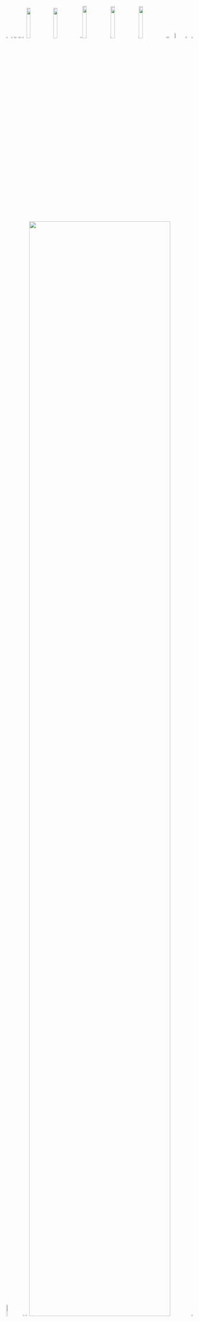 <picture><source media="(prefers-color-scheme: light)" srcset="https://nvminh162.github.io/nvminh162/generator/generated/ca83108f0cdfc99db92dc65f70382665607f9ea970759b6f6eb6663a5a643f99ddaf8e6833839446be3c97e9ac61e8259346d691f4a7ce283a42e79800379bc7.png"><source media="(prefers-color-scheme: dark)" srcset="https://nvminh162.github.io/nvminh162/generator/generated/519bfd1efa9ce711e04be428f0a56102f833ae87845c01111382c2040e8af9aa05ac2616bf2b9e44c9ff6e64033a726b703881e361ac99d106e233d7ec4678c8.png"><img src="https://nvminh162.github.io/nvminh162/generator/generated/ca83108f0cdfc99db92dc65f70382665607f9ea970759b6f6eb6663a5a643f99ddaf8e6833839446be3c97e9ac61e8259346d691f4a7ce283a42e79800379bc7.png" width="2.4822695035460995%" /></picture><a href="https://github.com"><picture><source media="(prefers-color-scheme: light)" srcset="https://nvminh162.github.io/nvminh162/generator/generated/d724966c104fd1ac72111cc12507b6b054764364b6f401cf6f18b768c697d28b43770f32a090baf456ac958fbfbc936aa2d06bba2ba6e2d572ddd56be812c29c.png"><source media="(prefers-color-scheme: dark)" srcset="https://nvminh162.github.io/nvminh162/generator/generated/9dd38cebaad30e70c94d66d4709a27d39fe465f582b4b35c8dfce21fa6b1de9dca8f57fe0668bbda48ffa220b5bcd7e704295b28044c35c8bbb6f104432bf119.png"><img src="https://nvminh162.github.io/nvminh162/generator/generated/d724966c104fd1ac72111cc12507b6b054764364b6f401cf6f18b768c697d28b43770f32a090baf456ac958fbfbc936aa2d06bba2ba6e2d572ddd56be812c29c.png" width="1.4184397163120568%" /></picture></a><picture><source media="(prefers-color-scheme: light)" srcset="https://nvminh162.github.io/nvminh162/generator/generated/f06c8a826be4a8d6296c8291cf585a85006330b1d993715ff7a270a4748c842af732d23e0d870f499150f8f96cb81a5b8158f877582d1162c60adf21c011752e.png"><source media="(prefers-color-scheme: dark)" srcset="https://nvminh162.github.io/nvminh162/generator/generated/25df61d4e48f96d1395e39814955bd99e1854fb898746458b821e13e3fc6b947200714166666d80414a023c75610b3db0994ab7182df26aa12e328911ab50fde.png"><img src="https://nvminh162.github.io/nvminh162/generator/generated/f06c8a826be4a8d6296c8291cf585a85006330b1d993715ff7a270a4748c842af732d23e0d870f499150f8f96cb81a5b8158f877582d1162c60adf21c011752e.png" width="0.9456264775413712%" /></picture><a href="https://github.com/nvminh162/nvminh162"><picture><source media="(prefers-color-scheme: light)" srcset="https://nvminh162.github.io/nvminh162/generator/generated/d1b1ce5b59b199264838783af7f381ea36d6228376d99a4c8c6354caf4df5f7f33f8468ac69c37687eda1147f07572fd54ecfa4f5363448f570c3a1a3e5d682b.png"><source media="(prefers-color-scheme: dark)" srcset="https://nvminh162.github.io/nvminh162/generator/generated/6f8582eb0285e625e9a210d78a956be116b527be8c14c6aa54bfdfe798aa31d2f2940889bfa821aeec44f723f5d5842793cd0b3bd0c2d4f435a15129d10e725f.png"><img src="https://nvminh162.github.io/nvminh162/generator/generated/d1b1ce5b59b199264838783af7f381ea36d6228376d99a4c8c6354caf4df5f7f33f8468ac69c37687eda1147f07572fd54ecfa4f5363448f570c3a1a3e5d682b.png" width="1.4184397163120568%" /></picture></a><picture><source media="(prefers-color-scheme: light)" srcset="https://nvminh162.github.io/nvminh162/generator/generated/f06c8a826be4a8d6296c8291cf585a85006330b1d993715ff7a270a4748c842af732d23e0d870f499150f8f96cb81a5b8158f877582d1162c60adf21c011752e.png"><source media="(prefers-color-scheme: dark)" srcset="https://nvminh162.github.io/nvminh162/generator/generated/25df61d4e48f96d1395e39814955bd99e1854fb898746458b821e13e3fc6b947200714166666d80414a023c75610b3db0994ab7182df26aa12e328911ab50fde.png"><img src="https://nvminh162.github.io/nvminh162/generator/generated/f06c8a826be4a8d6296c8291cf585a85006330b1d993715ff7a270a4748c842af732d23e0d870f499150f8f96cb81a5b8158f877582d1162c60adf21c011752e.png" width="0.9456264775413712%" /></picture><a href="https://github.com/nvminh162"><picture><source media="(prefers-color-scheme: light)" srcset="https://nvminh162.github.io/nvminh162/generator/generated/e088cd72721816e5d25a58a7f225c9951217f7830a3083adb1b35f33de4fe92fa0eb0957dd15946621a181e4d40cd80df4849b19153532f536b0ec396524a570.png"><source media="(prefers-color-scheme: dark)" srcset="https://nvminh162.github.io/nvminh162/generator/generated/87f2b494856008d5c3297156297f9717edc7434ac4184006cb955cd11d66a1bdf4292e38d42ab3923c2624f18258337e3ceee233639ae91abe0cb70306ec3983.png"><img src="https://nvminh162.github.io/nvminh162/generator/generated/e088cd72721816e5d25a58a7f225c9951217f7830a3083adb1b35f33de4fe92fa0eb0957dd15946621a181e4d40cd80df4849b19153532f536b0ec396524a570.png" width="1.4184397163120568%" /></picture></a><picture><source media="(prefers-color-scheme: light)" srcset="https://nvminh162.github.io/nvminh162/generator/generated/03144eec6fb38ea493000b0d7c2f468e537f8d3141b22ab43930ad6df09d33db399a8ec3ac96b980cf5ee419ac8e2aceb9251847f4d125390bc27d3b4a733998.png"><source media="(prefers-color-scheme: dark)" srcset="https://nvminh162.github.io/nvminh162/generator/generated/b95f6a375dd21d080c9891112487a4421d19b8b4398928cd067fbfdc12a18a4aa6f05a21b4d87864d340dc5dd65a84277cae86eccd02be5a308850d9cd9e7de7.png"><img src="https://nvminh162.github.io/nvminh162/generator/generated/03144eec6fb38ea493000b0d7c2f468e537f8d3141b22ab43930ad6df09d33db399a8ec3ac96b980cf5ee419ac8e2aceb9251847f4d125390bc27d3b4a733998.png" width="2.2458628841607564%" /></picture><a href="https://nvminh162.github.io/nvminh162.dev"><picture><source media="(prefers-color-scheme: light)" srcset="https://nvminh162.github.io/nvminh162/generator/generated/4f7201380041f385f00cef962bb05a7f221fbdf66762a94429d1259c74cb512ed459c33838b0cc0b8fcc1b82214e06bfa8a33cbd9aa9bc8edfd8c2d0440b7491.png"><source media="(prefers-color-scheme: dark)" srcset="https://nvminh162.github.io/nvminh162/generator/generated/9bb8238e0dece94ea4c541d4b6945470996cfc839b522b75e4c09270e32e1d7a6324e0e49b951222b02ce6566dcba92eca16a7a7e89749d4d786d333432046f4.png"><img src="https://nvminh162.github.io/nvminh162/generator/generated/4f7201380041f385f00cef962bb05a7f221fbdf66762a94429d1259c74cb512ed459c33838b0cc0b8fcc1b82214e06bfa8a33cbd9aa9bc8edfd8c2d0440b7491.png" width="14.420803782505912%" /></picture></a><a href="https://tiktok.com/@nvminh162"><picture><source media="(prefers-color-scheme: light)" srcset="https://nvminh162.github.io/nvminh162/generator/generated/1a314d45d2945a6bde1eb825f5db089d6bc7d1bbca96f0e9d57e14e40ce5e8091009738f1bf116d350764ef702dd9f47119231ba93c9e150772e2512078a1ede.png"><source media="(prefers-color-scheme: dark)" srcset="https://nvminh162.github.io/nvminh162/generator/generated/12937250082898a9e67fe1a0978e25a3ee2c1dff0fafd5a43152bf74cd546f5bef28ff49fa31f675c5a213d35385a09101663f2ba98844e7b0b1c2aa3c6f89f5.png"><img src="https://nvminh162.github.io/nvminh162/generator/generated/1a314d45d2945a6bde1eb825f5db089d6bc7d1bbca96f0e9d57e14e40ce5e8091009738f1bf116d350764ef702dd9f47119231ba93c9e150772e2512078a1ede.png" width="14.420803782505912%" /></picture></a><picture><source media="(prefers-color-scheme: light)" srcset="https://nvminh162.github.io/nvminh162/generator/generated/597329f9b439fdf32d63ee966ee2a4cb1b557bb21c0c3045f62570a27b26a6d0b47e478315eb6867db31d296e259ccd015d8b1496f3698fb153a36c7ca33cfa8.png"><source media="(prefers-color-scheme: dark)" srcset="https://nvminh162.github.io/nvminh162/generator/generated/30f12dd54e806a36eaffdc151e2304007de0319f17a42ef8c580944181a037231b1cdd50ce2be2231dd32a45e941c0883c750e7d86d75e98bc55fad091824129.png"><img src="https://nvminh162.github.io/nvminh162/generator/generated/597329f9b439fdf32d63ee966ee2a4cb1b557bb21c0c3045f62570a27b26a6d0b47e478315eb6867db31d296e259ccd015d8b1496f3698fb153a36c7ca33cfa8.png" width="1.1820330969267139%" /></picture><a href="https://instagram.com/nvminh162"><picture><source media="(prefers-color-scheme: light)" srcset="https://nvminh162.github.io/nvminh162/generator/generated/4581acb65ae7aed08c14e6370db2d55f3cfed18a77efd91a8f35d5881ab0b7128b7cdd51b52a9b529d6f20932fad509874fa6743604c3a2f3e269e7ef7945477.png"><source media="(prefers-color-scheme: dark)" srcset="https://nvminh162.github.io/nvminh162/generator/generated/76977eccc65c82c78b674e7a8398f69df4d0b5366365ef1250922a7583eabaaffc1726cb33603c05e398dffaea07882b5a91bf1874f5dd538aa35e3fdab530db.png"><img src="https://nvminh162.github.io/nvminh162/generator/generated/4581acb65ae7aed08c14e6370db2d55f3cfed18a77efd91a8f35d5881ab0b7128b7cdd51b52a9b529d6f20932fad509874fa6743604c3a2f3e269e7ef7945477.png" width="14.893617021276595%" /></picture></a><picture><source media="(prefers-color-scheme: light)" srcset="https://nvminh162.github.io/nvminh162/generator/generated/f5f61aab6b31c861483f886f589f46625f2071cb718d4b118fb06763850a18181a2162d8d1899dc3c0368aca8d808ee8fc6ccf47e29e60c6431a5f6c7107bd6f.png"><source media="(prefers-color-scheme: dark)" srcset="https://nvminh162.github.io/nvminh162/generator/generated/4636e8f9d5aae348e3ba7002c3256342eef345ce4adae7b07d752c42b1c9bcaf60bfb38653047aba716dcf67e0c54835881a9c1db219c5918775261597b4bb96.png"><img src="https://nvminh162.github.io/nvminh162/generator/generated/f5f61aab6b31c861483f886f589f46625f2071cb718d4b118fb06763850a18181a2162d8d1899dc3c0368aca8d808ee8fc6ccf47e29e60c6431a5f6c7107bd6f.png" width="0.2364066193853428%" /></picture><a href="https://x.com/nvminh16"><picture><source media="(prefers-color-scheme: light)" srcset="https://nvminh162.github.io/nvminh162/generator/generated/1d81ba50d3ce68e7d6f283e27ab46ce656385e58ce730b85433c3f37e1e22737676ee6fd8bc5d5c0ff2374a5ce471b8e31555eb72a8e18654549616dd0693b70.png"><source media="(prefers-color-scheme: dark)" srcset="https://nvminh162.github.io/nvminh162/generator/generated/a9ca47b6182e2af1344468da54d99b769d77b5d5e04c79f773e360c162290f57f2bb540e2fc956213e07f413d4c747a8ad9aa49c05ac24576e2307937692c3bc.png"><img src="https://nvminh162.github.io/nvminh162/generator/generated/1d81ba50d3ce68e7d6f283e27ab46ce656385e58ce730b85433c3f37e1e22737676ee6fd8bc5d5c0ff2374a5ce471b8e31555eb72a8e18654549616dd0693b70.png" width="14.775413711583923%" /></picture></a><picture><source media="(prefers-color-scheme: light)" srcset="https://nvminh162.github.io/nvminh162/generator/generated/f5f61aab6b31c861483f886f589f46625f2071cb718d4b118fb06763850a18181a2162d8d1899dc3c0368aca8d808ee8fc6ccf47e29e60c6431a5f6c7107bd6f.png"><source media="(prefers-color-scheme: dark)" srcset="https://nvminh162.github.io/nvminh162/generator/generated/4636e8f9d5aae348e3ba7002c3256342eef345ce4adae7b07d752c42b1c9bcaf60bfb38653047aba716dcf67e0c54835881a9c1db219c5918775261597b4bb96.png"><img src="https://nvminh162.github.io/nvminh162/generator/generated/f5f61aab6b31c861483f886f589f46625f2071cb718d4b118fb06763850a18181a2162d8d1899dc3c0368aca8d808ee8fc6ccf47e29e60c6431a5f6c7107bd6f.png" width="0.2364066193853428%" /></picture><a href="https://youtube.com/@nvminh162"><picture><source media="(prefers-color-scheme: light)" srcset="https://nvminh162.github.io/nvminh162/generator/generated/bda44648d75f8102540bd192dbaaefbae40393c2157aacfbfd0d958adc4e0740cfafbcfd086d3019e3187be18e182263d9aeed43a68cf9571d3e4eb6a7ae11de.png"><source media="(prefers-color-scheme: dark)" srcset="https://nvminh162.github.io/nvminh162/generator/generated/cffc509b4c1ea233efba4cff997e6386cc7440b9e651986cce43a1da72316c624226f9d40b380f70fec03bbd89500a24630204b319a2599301e28a5e5555abe2.png"><img src="https://nvminh162.github.io/nvminh162/generator/generated/bda44648d75f8102540bd192dbaaefbae40393c2157aacfbfd0d958adc4e0740cfafbcfd086d3019e3187be18e182263d9aeed43a68cf9571d3e4eb6a7ae11de.png" width="14.775413711583923%" /></picture></a><picture><source media="(prefers-color-scheme: light)" srcset="https://nvminh162.github.io/nvminh162/generator/generated/23f90f56c4d8a91b7a82678b72314cf110f99ce85126ec301086bb24d99034c55924323011970d306e36fc9e31b7fa2af1939d4ee8ea2ed6a95fbd7d98070021.png"><source media="(prefers-color-scheme: dark)" srcset="https://nvminh162.github.io/nvminh162/generator/generated/34b0aee0dca57e795e3ea370dc4fd54a1fee5111943511055c96a3810cf46c04cdcbc8e52ea0484f0d653f66d2067c2210a098fa55e69639ba1edb4022f9888b.png"><img src="https://nvminh162.github.io/nvminh162/generator/generated/23f90f56c4d8a91b7a82678b72314cf110f99ce85126ec301086bb24d99034c55924323011970d306e36fc9e31b7fa2af1939d4ee8ea2ed6a95fbd7d98070021.png" width="0.7092198581560284%" /></picture><a href="https://github.com/nvminh162/nvminh162/issues/new"><picture><source media="(prefers-color-scheme: light)" srcset="https://nvminh162.github.io/nvminh162/generator/generated/54b12684018b3e468b1383c224a414c3be995d5afc08b0bcf752fb5d37588ba987daad1b01febdc50558af6bb7df959e0d6690de70a522f85c61e200b99f1f79.png"><source media="(prefers-color-scheme: dark)" srcset="https://nvminh162.github.io/nvminh162/generator/generated/741a9d5614908f3b84f46fa661819d60169b986420aa37441684332656dfb531b770fb7d13c95ec78a9f7c178888e670739a9f86a848229e0f925bc93dcdb048.png"><img src="https://nvminh162.github.io/nvminh162/generator/generated/54b12684018b3e468b1383c224a414c3be995d5afc08b0bcf752fb5d37588ba987daad1b01febdc50558af6bb7df959e0d6690de70a522f85c61e200b99f1f79.png" width="3.546099290780142%" /></picture></a><picture><source media="(prefers-color-scheme: light)" srcset="https://nvminh162.github.io/nvminh162/generator/generated/bf7c083066cb3422541e8e3cd3ab6be2e501488f0068e0e24f52cd424d7bea90c15f80b4b65deb1953b9e39293550fed36773f5aa3db417b7b7f4a6655560450.png"><source media="(prefers-color-scheme: dark)" srcset="https://nvminh162.github.io/nvminh162/generator/generated/e3294606465429e4fc65849fad0b18ebec51cfef22f1668393610a5823bd494a3ff9a933869d57517f8ef88fa0b12d9f5a9c15d28845c95acf600ed734333cd0.png"><img src="https://nvminh162.github.io/nvminh162/generator/generated/bf7c083066cb3422541e8e3cd3ab6be2e501488f0068e0e24f52cd424d7bea90c15f80b4b65deb1953b9e39293550fed36773f5aa3db417b7b7f4a6655560450.png" width="5.91016548463357%" /></picture><a href="https://github.com/nvminh162"><picture><source media="(prefers-color-scheme: light)" srcset="https://nvminh162.github.io/nvminh162/generator/generated/1ed11a6c427305e1271f13aaea97fe3fd9b4a7e1c1515860649807894787c0d353b173750aac1b5f6060298447ded8a636f9f8f2ab2f84bc5cb382a264aac018.png"><source media="(prefers-color-scheme: dark)" srcset="https://nvminh162.github.io/nvminh162/generator/generated/295e5c80fb8f8aac9945b1e2e72f5b147be4c0d423f5471af45e5957b927fb2bb4d77f48f47def3084f387f37bb641eeaaf075a6f82362964b489619336300f2.png"><img src="https://nvminh162.github.io/nvminh162/generator/generated/1ed11a6c427305e1271f13aaea97fe3fd9b4a7e1c1515860649807894787c0d353b173750aac1b5f6060298447ded8a636f9f8f2ab2f84bc5cb382a264aac018.png" width="3.309692671394799%" /></picture></a><picture><source media="(prefers-color-scheme: light)" srcset="https://nvminh162.github.io/nvminh162/generator/generated/f641045892a68cbd560fbda7a6581fdc8f7ae834e64ff440351f519a9dd88686cc632d89ef92c2119ef71720ce8f43b36b69aca4c902cb55801b70f5b2f64a1a.png"><source media="(prefers-color-scheme: dark)" srcset="https://nvminh162.github.io/nvminh162/generator/generated/c12a1db6b2a8b27a4f786505381a961b39004087e45afaf9505cff500dd5d92eae07fb68c1fddb6af51c1157a3289dd1484d161ebe139e9e5eb5fc6326359621.png"><img src="https://nvminh162.github.io/nvminh162/generator/generated/f641045892a68cbd560fbda7a6581fdc8f7ae834e64ff440351f519a9dd88686cc632d89ef92c2119ef71720ce8f43b36b69aca4c902cb55801b70f5b2f64a1a.png" width="0.7092198581560284%" /></picture><picture><source media="(prefers-color-scheme: light)" srcset="https://nvminh162.github.io/nvminh162/generator/generated/8c597673fa594dc952ddde5af35bf6caaba0fa41560e8bb092189020216963257a55854df7a49d4ae34bb39ebc2beae03db525a4b108c349a355d4e04b2d0770.png"><source media="(prefers-color-scheme: dark)" srcset="https://nvminh162.github.io/nvminh162/generator/generated/fe1cbc426cdde09fd64215f5c2cabfaa09670ec29eb1a019bd2d4cf63a873c00fe470a5dd65b66fbde62ae3bfbf99821c08ad64f4b3efef75b9d405b8fe29742.png"><img src="https://nvminh162.github.io/nvminh162/generator/generated/8c597673fa594dc952ddde5af35bf6caaba0fa41560e8bb092189020216963257a55854df7a49d4ae34bb39ebc2beae03db525a4b108c349a355d4e04b2d0770.png" width="8.865248226950355%" /></picture><a href="https://github.com/nvminh162"><picture><source media="(prefers-color-scheme: light)" srcset="https://nvminh162.github.io/nvminh162/generator/generated/2c93c816c582494ef10e639f216116245e1939910ec6ff10227d77c6c412850d812bc967c5cb23331e9d3e9cfbd362cb795ba658537032599558b2bb6eb33b05.png"><source media="(prefers-color-scheme: dark)" srcset="https://nvminh162.github.io/nvminh162/generator/generated/c89a9a753129b412c183c52457bbb069b54219c2e90ac2be794ea052086acca38a696542359556d62564955c698c1555d2901057515573f83f66cec624152e1d.png"><img src="https://nvminh162.github.io/nvminh162/generator/generated/2c93c816c582494ef10e639f216116245e1939910ec6ff10227d77c6c412850d812bc967c5cb23331e9d3e9cfbd362cb795ba658537032599558b2bb6eb33b05.png" width="1.5366430260047281%" /></picture></a><picture><source media="(prefers-color-scheme: light)" srcset="https://nvminh162.github.io/nvminh162/generator/generated/b85fb7049a6821fc8915369385a39e8a426a6c17ec6eaac2ce098d829d0ae97ac0e5744b5cc678a3d2dfe65107c88d02863fccfbe3500afd771ecc6e9c200bf8.png"><source media="(prefers-color-scheme: dark)" srcset="https://nvminh162.github.io/nvminh162/generator/generated/65ed923b5e17022ebdb72fb00f4e556424c84f3ede501d8b8006dbc34ac6253bded2c152c9e547faf36f4ec6d514a925598b7345c4e773bf85b29d451a0e6342.png"><img src="https://nvminh162.github.io/nvminh162/generator/generated/b85fb7049a6821fc8915369385a39e8a426a6c17ec6eaac2ce098d829d0ae97ac0e5744b5cc678a3d2dfe65107c88d02863fccfbe3500afd771ecc6e9c200bf8.png" width="1.8912529550827424%" /></picture><a href="https://nvminh162.github.io/nvminh162.dev"><picture><source media="(prefers-color-scheme: light)" srcset="https://nvminh162.github.io/nvminh162/generator/generated/f104317f8d591077a822e9bc45ef1e5a574c0d049c43cc069599b834897c2d78fa73aa33a19857cb9a453ebdaa48cc9a56b1679558c11c3237abea4e736fb920.png"><source media="(prefers-color-scheme: dark)" srcset="https://nvminh162.github.io/nvminh162/generator/generated/718b6f31db5564705b8094266a4b7036b299470b6176f8e2c45f8057ade97afcefcadef88c005e3c73e5b26e7c72c729d2718236dfff781e2fe2efd9756784ca.png"><img src="https://nvminh162.github.io/nvminh162/generator/generated/f104317f8d591077a822e9bc45ef1e5a574c0d049c43cc069599b834897c2d78fa73aa33a19857cb9a453ebdaa48cc9a56b1679558c11c3237abea4e736fb920.png" width="86.99763593380615%" /></picture></a><picture><source media="(prefers-color-scheme: light)" srcset="https://nvminh162.github.io/nvminh162/generator/generated/40204f0bb3f056cd387712574833e372ec284b4c37e97caec0d813d9aa4d1beeb34b21da98920c2c9569423e31f5f24c89c17cacf2cec5b7f36961bb069e1c96.png"><source media="(prefers-color-scheme: dark)" srcset="https://nvminh162.github.io/nvminh162/generator/generated/7744272c840db90c80e96a1bb14f5b23240d3301315b7f62ff32acda74c1793a5224f78ff716294cd5407fc152bc4b98b7365f3166f55a0523005eedaed0cb74.png"><img src="https://nvminh162.github.io/nvminh162/generator/generated/40204f0bb3f056cd387712574833e372ec284b4c37e97caec0d813d9aa4d1beeb34b21da98920c2c9569423e31f5f24c89c17cacf2cec5b7f36961bb069e1c96.png" width="0.7092198581560284%" /></picture><picture><source media="(prefers-color-scheme: light)" srcset="https://nvminh162.github.io/nvminh162/generator/generated/ef79bdfc309beb2e656f1e992d12c8868d6c2a6793092113136fc543e1d3eaffc47c340d8308a60bf468d17733f97553c12c0c39fcdfa1e91ab4e9fce294eaea.png"><source media="(prefers-color-scheme: dark)" srcset="https://nvminh162.github.io/nvminh162/generator/generated/de4932794a12a8353a3c947fc02f1d8e08f6c30b9dc9cae4338c8b1f1a540e726095f9c0e7cbab94e5f9587746aefd4918b4f46df986c955ec0f266063ee4311.png"><img src="https://nvminh162.github.io/nvminh162/generator/generated/ef79bdfc309beb2e656f1e992d12c8868d6c2a6793092113136fc543e1d3eaffc47c340d8308a60bf468d17733f97553c12c0c39fcdfa1e91ab4e9fce294eaea.png" width="100%" /></picture><picture><source media="(prefers-color-scheme: light)" srcset="https://nvminh162.github.io/nvminh162/generator/generated/351903b727a772b56f04b8da981a323bd1d5147219c9be8582fc99b1a319ffce02c2699e63ccb1713e56312a369775cedef245571b185142cabd23c5009e56ae.png"><source media="(prefers-color-scheme: dark)" srcset="https://nvminh162.github.io/nvminh162/generator/generated/aece4e23e3e2d06c5b409c7f98572d9d6260907f03ef78f7a6573eacfb7c1171f37a684895b0927723f3b1cbf1a2e0695802c0c58af7d376b96b2f64905b4063.png"><img src="https://nvminh162.github.io/nvminh162/generator/generated/351903b727a772b56f04b8da981a323bd1d5147219c9be8582fc99b1a319ffce02c2699e63ccb1713e56312a369775cedef245571b185142cabd23c5009e56ae.png" width="20.44917257683215%" /></picture><a href="#"><picture><source media="(prefers-color-scheme: light)" srcset="https://nvminh162.github.io/nvminh162/generator/generated/f26f83c94de856fb5146590b0ebcdf3dbccc82b6b95f44fbbe4325145dd97090e1500893d2b365b86e7972ec855c488d64f27aad9ae4f4df860f85b33f6c9b92.png"><source media="(prefers-color-scheme: dark)" srcset="https://nvminh162.github.io/nvminh162/generator/generated/3e86ab8d324ae6a4a4bea42a26505cec0cc6929bfe242df3fb8d5e8d951727ca23b7be7218b011929685b3e0d39d5714efc40fde6d37c60b472130d6106d60d6.png"><img src="https://nvminh162.github.io/nvminh162/generator/generated/f26f83c94de856fb5146590b0ebcdf3dbccc82b6b95f44fbbe4325145dd97090e1500893d2b365b86e7972ec855c488d64f27aad9ae4f4df860f85b33f6c9b92.png" width="15.839243498817968%" /></picture></a><picture><source media="(prefers-color-scheme: light)" srcset="https://nvminh162.github.io/nvminh162/generator/generated/08a4377e312b23ab1d02992ebc4bacec5072b173f2e00bddd7301607aa7c5e55e003077efa8dbb2b9473216bd690fe6adf7e1c1cc98d1e2aa56f3eb17a0239d0.png"><source media="(prefers-color-scheme: dark)" srcset="https://nvminh162.github.io/nvminh162/generator/generated/c17698351d354494435fa3728d59cb27fd25177afde94edc70a6b5ffe9bc284178e6b9da29325757f27adac5b58daea1299be6ccc96d77b45c1bf3cf106e7cca.png"><img src="https://nvminh162.github.io/nvminh162/generator/generated/08a4377e312b23ab1d02992ebc4bacec5072b173f2e00bddd7301607aa7c5e55e003077efa8dbb2b9473216bd690fe6adf7e1c1cc98d1e2aa56f3eb17a0239d0.png" width="6.8557919621749415%" /></picture><a href="#"><picture><source media="(prefers-color-scheme: light)" srcset="https://nvminh162.github.io/nvminh162/generator/generated/6701063014655ec3ee3c48ce35b28371cc614639f08ebb1876d1716c4b17b990a0b077cc6f093069632e216438f804807b9b476bc3688f8680e470e90a9cb45b.png"><source media="(prefers-color-scheme: dark)" srcset="https://nvminh162.github.io/nvminh162/generator/generated/5852efa0edb3b5b2f32585272b0ef582a9288565e70d4cdfdbe7120381f31a0a3fb345109a2d77eecb5c80d60a84bce1b00d667cc920b17c8f039bff4848e03e.png"><img src="https://nvminh162.github.io/nvminh162/generator/generated/6701063014655ec3ee3c48ce35b28371cc614639f08ebb1876d1716c4b17b990a0b077cc6f093069632e216438f804807b9b476bc3688f8680e470e90a9cb45b.png" width="13.59338061465721%" /></picture></a><picture><source media="(prefers-color-scheme: light)" srcset="https://nvminh162.github.io/nvminh162/generator/generated/3a40ac5cc534f146a0fff87e50797e0708fec2a771729bd9905b6a870de7322fc4fea5c79a58921615df31442febfae81357ac4967783c1b8960d73136a96a35.png"><source media="(prefers-color-scheme: dark)" srcset="https://nvminh162.github.io/nvminh162/generator/generated/7e40b95906e9f1a29e3301b4b1853969d8101792eac963b65c77c97ada1d7976337e4d10ddcc056fb5758f8fb2f8b37180086039dcddcb584bb37f0e441bebb9.png"><img src="https://nvminh162.github.io/nvminh162/generator/generated/3a40ac5cc534f146a0fff87e50797e0708fec2a771729bd9905b6a870de7322fc4fea5c79a58921615df31442febfae81357ac4967783c1b8960d73136a96a35.png" width="6.8557919621749415%" /></picture><a href="#"><picture><source media="(prefers-color-scheme: light)" srcset="https://nvminh162.github.io/nvminh162/generator/generated/046c4e6f6ae80e1e2ff16a9a41ca372b4dee234573551d134df1c279afb5c2e18e07597846fb8b9c9b58d590987284639ad662f092dd899abec8d071ec83da34.png"><source media="(prefers-color-scheme: dark)" srcset="https://nvminh162.github.io/nvminh162/generator/generated/697abbdcc832085cc43b5b50aa3a78a84c0d190d09b5b203927c3c486e5d6f564abfd7f78c00760b789b680ff1dd2b536ffbdc1c6b28362d2b24b5af6bc69afe.png"><img src="https://nvminh162.github.io/nvminh162/generator/generated/046c4e6f6ae80e1e2ff16a9a41ca372b4dee234573551d134df1c279afb5c2e18e07597846fb8b9c9b58d590987284639ad662f092dd899abec8d071ec83da34.png" width="15.839243498817968%" /></picture></a><picture><source media="(prefers-color-scheme: light)" srcset="https://nvminh162.github.io/nvminh162/generator/generated/cc4e3b61cf2aeb0cd17d1eb34566b6d9370f784711166bce27982007566e8391375319b7689b7de947c98c8c46419ef75fa881bddc073f5fab5662c4b934931a.png"><source media="(prefers-color-scheme: dark)" srcset="https://nvminh162.github.io/nvminh162/generator/generated/e3e6eca3aef1661f7ed2a6bc7dd413ce18b461e03c27590b8494d6b45c73eaff51168145f51c6cb8cb9356e1d117046ce5fa3e9afa0cee6ab266872cb92926ab.png"><img src="https://nvminh162.github.io/nvminh162/generator/generated/cc4e3b61cf2aeb0cd17d1eb34566b6d9370f784711166bce27982007566e8391375319b7689b7de947c98c8c46419ef75fa881bddc073f5fab5662c4b934931a.png" width="20.56737588652482%" /></picture><picture><source media="(prefers-color-scheme: light)" srcset="https://nvminh162.github.io/nvminh162/generator/generated/1ef88b49bc5350269511e5826ba5120718f82762ca053ad4bd3382adc01a4dfe4f3dc93b1b18a7986fa3504c0d12610574aff330af1d45b8da202324a63e15df.png"><source media="(prefers-color-scheme: dark)" srcset="https://nvminh162.github.io/nvminh162/generator/generated/cd165813266c21326b5c02f4607a75f526737d5ff37b595dfe4e43e76cc00e33f07ef1da6bd8956d374405fd8b2511bada454a3639360409c69f65feb4a7b106.png"><img src="https://nvminh162.github.io/nvminh162/generator/generated/1ef88b49bc5350269511e5826ba5120718f82762ca053ad4bd3382adc01a4dfe4f3dc93b1b18a7986fa3504c0d12610574aff330af1d45b8da202324a63e15df.png" width="16.78486997635934%" /></picture><a href="https://github.com/nvminh162/nvminh162/blob/main/README.md"><picture><source media="(prefers-color-scheme: light)" srcset="https://nvminh162.github.io/nvminh162/generator/generated/6c49449e826c69b6481b5175ae5279f2b18aea2a67b484d60d5a78e01faa100be1d63d507cf16f23605c30418d62369cb2993d6d61e873a576440e8eff148f61.png"><source media="(prefers-color-scheme: dark)" srcset="https://nvminh162.github.io/nvminh162/generator/generated/4888ac413d13c6d5fe01adc885e578bc9a24c3022e803dc5cec35824173bf4321d8e2fae46aedfd1e4ea3d6db0e22cd08160a3a5ffc6ca2b32ffae8de6305e54.png"><img src="https://nvminh162.github.io/nvminh162/generator/generated/6c49449e826c69b6481b5175ae5279f2b18aea2a67b484d60d5a78e01faa100be1d63d507cf16f23605c30418d62369cb2993d6d61e873a576440e8eff148f61.png" width="43.61702127659575%" /></picture></a><picture><source media="(prefers-color-scheme: light)" srcset="https://nvminh162.github.io/nvminh162/generator/generated/a9d1ca2e37092ac39b502f5b510df531c3542c2026d7d8da5672bb6b7e27714d8e8fe9f1e2c2e43e8910ba4322645614a4b11a1b330a628ddce6f8dc73e0d838.png"><source media="(prefers-color-scheme: dark)" srcset="https://nvminh162.github.io/nvminh162/generator/generated/1a41c4ad94136f83938bf5411071bb3a7d440e1f057d067f2d8091400d4e42c14f93d0e4ecfc1e7f2414130801d785c957abebb6e7b2e23272bc0f5c97c2f30d.png"><img src="https://nvminh162.github.io/nvminh162/generator/generated/a9d1ca2e37092ac39b502f5b510df531c3542c2026d7d8da5672bb6b7e27714d8e8fe9f1e2c2e43e8910ba4322645614a4b11a1b330a628ddce6f8dc73e0d838.png" width="3.4278959810874707%" /></picture><a href="https://github.com/nvminh162/nvminh162/blob/main/generator/data/figma-exports/nvminh162-dark.png"><picture><source media="(prefers-color-scheme: light)" srcset="https://nvminh162.github.io/nvminh162/generator/generated/d99c816cd83e9b484eaef1406f5b3428c5db29ccbca62201d866f8ac10b573ca6edf5f30be4012c00f6c976368fe92aaf45320c395a4dc4a31b9ef84a488d352.png"><source media="(prefers-color-scheme: dark)" srcset="https://nvminh162.github.io/nvminh162/generator/generated/631dd9b20e9184d679776c47bcf0def3b59c8e98c6e1ba62ba744bfc1c66ff8b8ae9fa25e1cc4fff780af122d45d9a0e60ba7f3aaeca77b30200e7288e2920a4.png"><img src="https://nvminh162.github.io/nvminh162/generator/generated/d99c816cd83e9b484eaef1406f5b3428c5db29ccbca62201d866f8ac10b573ca6edf5f30be4012c00f6c976368fe92aaf45320c395a4dc4a31b9ef84a488d352.png" width="19.38534278959811%" /></picture></a><picture><source media="(prefers-color-scheme: light)" srcset="https://nvminh162.github.io/nvminh162/generator/generated/1ef88b49bc5350269511e5826ba5120718f82762ca053ad4bd3382adc01a4dfe4f3dc93b1b18a7986fa3504c0d12610574aff330af1d45b8da202324a63e15df.png"><source media="(prefers-color-scheme: dark)" srcset="https://nvminh162.github.io/nvminh162/generator/generated/cd165813266c21326b5c02f4607a75f526737d5ff37b595dfe4e43e76cc00e33f07ef1da6bd8956d374405fd8b2511bada454a3639360409c69f65feb4a7b106.png"><img src="https://nvminh162.github.io/nvminh162/generator/generated/1ef88b49bc5350269511e5826ba5120718f82762ca053ad4bd3382adc01a4dfe4f3dc93b1b18a7986fa3504c0d12610574aff330af1d45b8da202324a63e15df.png" width="16.78486997635934%" /></picture><picture><source media="(prefers-color-scheme: light)" srcset="https://nvminh162.github.io/nvminh162/generator/generated/b3b42481b1b860d92094aca2908afb03bac6e04d88d08e8b4475f49cec9db7d67ea9a6c3f54ae4b6fb0923cac9016bfedd77d1c19281735da81e5fed8a36d302.png"><source media="(prefers-color-scheme: dark)" srcset="https://nvminh162.github.io/nvminh162/generator/generated/6ec326d9c818a35611dedb957cab262d5b292ba94811aa1d20b869f2510ad0f6a998fc6ab3a7c0d21821dc0dfb2515ae415ba96efc31a51896468a4d37d9f0fb.png"><img src="https://nvminh162.github.io/nvminh162/generator/generated/b3b42481b1b860d92094aca2908afb03bac6e04d88d08e8b4475f49cec9db7d67ea9a6c3f54ae4b6fb0923cac9016bfedd77d1c19281735da81e5fed8a36d302.png" width="16.78486997635934%" /></picture><a href="https://github.com/nvminh162/nvminh162/blob/main/README.md"><picture><source media="(prefers-color-scheme: light)" srcset="https://nvminh162.github.io/nvminh162/generator/generated/readme-light.00a034ec6264ae1a4a195d7644f968174e4e781fb6de27dc6e753927cd7f8c3361442573bc02838ac238ae34b0808c05ba8a65e5afad12cf2bd809f541450c6d.png"><source media="(prefers-color-scheme: dark)" srcset="https://nvminh162.github.io/nvminh162/generator/generated/readme-dark.7d526fe64a7d4a7e4e415632ae72340b2bf55a999c63bd1f00aa9cc13106e8ec7b802f126eb12187a4863541160aa54b5cd5abc79df06a080e700e23b4ca8014.png"><img src="https://nvminh162.github.io/nvminh162/generator/generated/readme-light.00a034ec6264ae1a4a195d7644f968174e4e781fb6de27dc6e753927cd7f8c3361442573bc02838ac238ae34b0808c05ba8a65e5afad12cf2bd809f541450c6d.png" width="43.61702127659575%" /></picture></a><picture><source media="(prefers-color-scheme: light)" srcset="https://nvminh162.github.io/nvminh162/generator/generated/9e9ba37072ca21630e337f7399d557a1402540c540905b93b405735777af4e13f95ea7cbf151ef0a38fe150d6f469d3de11917b6cf72b795d257c5e6f22e1ea4.png"><source media="(prefers-color-scheme: dark)" srcset="https://nvminh162.github.io/nvminh162/generator/generated/39822fde2b2347e7db7affdaa9c059284581bc6eee1fbae669659ac91fe92b15774382b295bf0819664c4ce783372e083f0bb85b254f619021b24af35140db4d.png"><img src="https://nvminh162.github.io/nvminh162/generator/generated/9e9ba37072ca21630e337f7399d557a1402540c540905b93b405735777af4e13f95ea7cbf151ef0a38fe150d6f469d3de11917b6cf72b795d257c5e6f22e1ea4.png" width="3.4278959810874707%" /></picture><a href="https://github.com/nvminh162/nvminh162/blob/main/generator/data/figma-exports/nvminh162-dark.png"><picture><source media="(prefers-color-scheme: light)" srcset="https://nvminh162.github.io/nvminh162/generator/generated/4fb886eecaa0bc572a0eb12818c5a702d3853684d995cf47433b086b15ab60d79c83b85a268e1b69d37156496c3a77d23f83e9f0d7ae54987ae540005401c98d.png"><source media="(prefers-color-scheme: dark)" srcset="https://nvminh162.github.io/nvminh162/generator/generated/72591ec0d75674606c4c72d943a82ad0b7785aa4604ce4cf394abe7a46be5f286f618c4a962ba8613de31ad3a15464ce875f3df1472685bae6eeefc2270bd497.png"><img src="https://nvminh162.github.io/nvminh162/generator/generated/4fb886eecaa0bc572a0eb12818c5a702d3853684d995cf47433b086b15ab60d79c83b85a268e1b69d37156496c3a77d23f83e9f0d7ae54987ae540005401c98d.png" width="19.38534278959811%" /></picture></a><picture><source media="(prefers-color-scheme: light)" srcset="https://nvminh162.github.io/nvminh162/generator/generated/b3b42481b1b860d92094aca2908afb03bac6e04d88d08e8b4475f49cec9db7d67ea9a6c3f54ae4b6fb0923cac9016bfedd77d1c19281735da81e5fed8a36d302.png"><source media="(prefers-color-scheme: dark)" srcset="https://nvminh162.github.io/nvminh162/generator/generated/6ec326d9c818a35611dedb957cab262d5b292ba94811aa1d20b869f2510ad0f6a998fc6ab3a7c0d21821dc0dfb2515ae415ba96efc31a51896468a4d37d9f0fb.png"><img src="https://nvminh162.github.io/nvminh162/generator/generated/b3b42481b1b860d92094aca2908afb03bac6e04d88d08e8b4475f49cec9db7d67ea9a6c3f54ae4b6fb0923cac9016bfedd77d1c19281735da81e5fed8a36d302.png" width="16.78486997635934%" /></picture><picture><source media="(prefers-color-scheme: light)" srcset="https://nvminh162.github.io/nvminh162/generator/generated/78d10e9d4730eb0f98d542287969b652c62ccb82c8f8a77657cb63e9679940317d7dc8c7fd5f055a38e341e7cd29ab36e73ef5110ca43228781058a16571c15d.png"><source media="(prefers-color-scheme: dark)" srcset="https://nvminh162.github.io/nvminh162/generator/generated/c23be76c6a1fab0d4803719da9042ba3ecbbbd3ad77a7fa1b5e509fba51c93faf1a7cc62ade1f59af6962d512f7f9559b38af4bbaa9ad560c41e67bacf28f570.png"><img src="https://nvminh162.github.io/nvminh162/generator/generated/78d10e9d4730eb0f98d542287969b652c62ccb82c8f8a77657cb63e9679940317d7dc8c7fd5f055a38e341e7cd29ab36e73ef5110ca43228781058a16571c15d.png" width="35.1063829787234%" /></picture><a href="#"><picture><source media="(prefers-color-scheme: light)" srcset="https://nvminh162.github.io/nvminh162/generator/generated/f04c49e2b27ab7b5a15114ca35f9637830208d36a0b502549d8967170722aca0a6f4cc92db1582a8964d67b613757d77dd1e2d90ce25f379e29bc8499a334cbc.png"><source media="(prefers-color-scheme: dark)" srcset="https://nvminh162.github.io/nvminh162/generator/generated/724ea1ea81548b54950872d5fd92db22fc1787821f68867744685fd99b8bf27addbf394904fdf14323654acda5866be72cd7093a27302d3f41e1d541a60c0886.png"><img src="https://nvminh162.github.io/nvminh162/generator/generated/f04c49e2b27ab7b5a15114ca35f9637830208d36a0b502549d8967170722aca0a6f4cc92db1582a8964d67b613757d77dd1e2d90ce25f379e29bc8499a334cbc.png" width="4.846335697399527%" /></picture></a><a href="https://github.com/nvminh162/nvminh162/issues/new"><picture><source media="(prefers-color-scheme: light)" srcset="https://nvminh162.github.io/nvminh162/generator/generated/ec622ee81740a241b690ff00ab589a6e4dcf3b17fb256115466b8d42109d37549081978d6ccd89a759632ef1929a4f2569dbbe61fb0a25d9987c52f365ec1382.png"><source media="(prefers-color-scheme: dark)" srcset="https://nvminh162.github.io/nvminh162/generator/generated/4969ea3f9d5dcf7f7e82d8661c41d59386a78109ffd0c5d28492409f2161557826dd2e2f13ede24dde80a2551b01c4d7273a7fe3caa6221b62b4ad15658332cd.png"><img src="https://nvminh162.github.io/nvminh162/generator/generated/ec622ee81740a241b690ff00ab589a6e4dcf3b17fb256115466b8d42109d37549081978d6ccd89a759632ef1929a4f2569dbbe61fb0a25d9987c52f365ec1382.png" width="5.08274231678487%" /></picture></a><a href="https://www.linkedin.com"><picture><source media="(prefers-color-scheme: light)" srcset="https://nvminh162.github.io/nvminh162/generator/generated/9ecf9a0338dfca9c26896d4ca276e7c08b427e9bd55b78d555b4e8cb4fa21b38c46c1a4e5416625faf6f327af12f2f68b690d3f3dd5f6dccefce76d2b9ea5025.png"><source media="(prefers-color-scheme: dark)" srcset="https://nvminh162.github.io/nvminh162/generator/generated/647cc1895460be1f72f52e0433edc46cca6abf56b3b005bea00f788cb795a8fd782fdd12ae76fefcf401280253ba2929d9c6543864ff5c356cef0cbd7396974f.png"><img src="https://nvminh162.github.io/nvminh162/generator/generated/9ecf9a0338dfca9c26896d4ca276e7c08b427e9bd55b78d555b4e8cb4fa21b38c46c1a4e5416625faf6f327af12f2f68b690d3f3dd5f6dccefce76d2b9ea5025.png" width="4.609929078014184%" /></picture></a><picture><source media="(prefers-color-scheme: light)" srcset="https://nvminh162.github.io/nvminh162/generator/generated/06bc9541679fe1587dc3210adb56b5a202bb4c4fed047de2973b40813e610101f77e32c7155c706a459039685ba594a6912367ee249ced4f15d3e7016d9784a2.png"><source media="(prefers-color-scheme: dark)" srcset="https://nvminh162.github.io/nvminh162/generator/generated/37cd1433044a3b1fcf01ec64ca49e3de50bc3ecc2445a3b03478441a7eda867716a614650538fd0a5094785bb6ce12e551a6ec84c71cc98aab88cfc2678110df.png"><img src="https://nvminh162.github.io/nvminh162/generator/generated/06bc9541679fe1587dc3210adb56b5a202bb4c4fed047de2973b40813e610101f77e32c7155c706a459039685ba594a6912367ee249ced4f15d3e7016d9784a2.png" width="0.7092198581560284%" /></picture><a href="https://t.me/nvminh162"><picture><source media="(prefers-color-scheme: light)" srcset="https://nvminh162.github.io/nvminh162/generator/generated/3fcff25552a9d4bce5d0c6d51b802b4325b2c1165a6525cb6d1f8d25d84b10fe0a91fdd980266b5822a5b528b5dbfdfc985e7dc14dae64c3ddd798db3c4a8e58.png"><source media="(prefers-color-scheme: dark)" srcset="https://nvminh162.github.io/nvminh162/generator/generated/bdda9e07f0bd748a9ebfbaf53a90a1be09cbc5493a809e0797bdf48956851fefb5314d92e8f2528f007240695bbd313c5958b497dfc17c536b1140dab504304f.png"><img src="https://nvminh162.github.io/nvminh162/generator/generated/3fcff25552a9d4bce5d0c6d51b802b4325b2c1165a6525cb6d1f8d25d84b10fe0a91fdd980266b5822a5b528b5dbfdfc985e7dc14dae64c3ddd798db3c4a8e58.png" width="4.609929078014184%" /></picture></a><a href="https://discord.gg"><picture><source media="(prefers-color-scheme: light)" srcset="https://nvminh162.github.io/nvminh162/generator/generated/2e5978afe056a56a9036bc862b54d1c7376955d4d71ef6bdcc6eef2cd7954b1b64fd17c999b68c5a22349013e5de3ba54b8a1d59f11cb387a68102de771acea5.png"><source media="(prefers-color-scheme: dark)" srcset="https://nvminh162.github.io/nvminh162/generator/generated/86292d941ca520ed645ba747259e0b4797091e4aac1a8c3a9eec33ba4094f272bd860e366c66c840d3dba787aea8f34ea230fef91b0e0edbf5bc9d8eaded7964.png"><img src="https://nvminh162.github.io/nvminh162/generator/generated/2e5978afe056a56a9036bc862b54d1c7376955d4d71ef6bdcc6eef2cd7954b1b64fd17c999b68c5a22349013e5de3ba54b8a1d59f11cb387a68102de771acea5.png" width="4.964539007092199%" /></picture></a><a href="https://github.com/nvminh162?tab=repositories"><picture><source media="(prefers-color-scheme: light)" srcset="https://nvminh162.github.io/nvminh162/generator/generated/ff6d076228e04463cbfdc931e747628935a8ba57b0ccf6531bfbe9c38bc6ff4c1a5d69ac46f94895854d0a90cdab35187a491a14a406afe9240c587a238bb0cf.png"><source media="(prefers-color-scheme: dark)" srcset="https://nvminh162.github.io/nvminh162/generator/generated/eb2bfdf6dc5753bfc6daf612603f37356fc9f310f19828708a432313a02d10e736874874a906b288584998a8df6114722b03742813f4f71c938fd78b4ab0b3ce.png"><img src="https://nvminh162.github.io/nvminh162/generator/generated/ff6d076228e04463cbfdc931e747628935a8ba57b0ccf6531bfbe9c38bc6ff4c1a5d69ac46f94895854d0a90cdab35187a491a14a406afe9240c587a238bb0cf.png" width="4.964539007092199%" /></picture></a><a href="https://github.com/nvminh162/nvminh162/blob/main/generator/data/figma-exports/nvminh162-dark.png"><picture><source media="(prefers-color-scheme: light)" srcset="https://nvminh162.github.io/nvminh162/generator/generated/5fcfebdbf161107b4c7db8641e040a77f10ca3f1afbb55cb693f6262ada56fc76fb98aa3d376b94602354a48cf981d477a0588117c2fc406a472ecef28b9163d.png"><source media="(prefers-color-scheme: dark)" srcset="https://nvminh162.github.io/nvminh162/generator/generated/672e1b745897ec137d545b8e457ebf964296624fbffdca26ba8089557d149b79a0c34bbdb45c9ff2cd5e8d0ec54ff453d23dd0ddfc4809c67348fedd3cc48679.png"><img src="https://nvminh162.github.io/nvminh162/generator/generated/5fcfebdbf161107b4c7db8641e040a77f10ca3f1afbb55cb693f6262ada56fc76fb98aa3d376b94602354a48cf981d477a0588117c2fc406a472ecef28b9163d.png" width="18.321513002364064%" /></picture></a><picture><source media="(prefers-color-scheme: light)" srcset="https://nvminh162.github.io/nvminh162/generator/generated/d90cc104f71a5efb51bc70306b67a6416f35e7f40f0feadf216b54b903439879b5ec586c1e4d83a0b7582faceaf4b0c8adb7ab171479cab3cf81a88bd95cbaf9.png"><source media="(prefers-color-scheme: dark)" srcset="https://nvminh162.github.io/nvminh162/generator/generated/1f6c8a826ee56601dbfd3d2a5bc7d16b692b43004fdb5becd5923832c74228c2cccbe8167ae83f77b2137293857872253d12d6f7ce8daac014fbf4190f788e54.png"><img src="https://nvminh162.github.io/nvminh162/generator/generated/d90cc104f71a5efb51bc70306b67a6416f35e7f40f0feadf216b54b903439879b5ec586c1e4d83a0b7582faceaf4b0c8adb7ab171479cab3cf81a88bd95cbaf9.png" width="16.78486997635934%" /></picture>
![](https://komarev.com/ghpvc/?username=nvminh162&color=ff69b4) 
![](https://custom-icon-badges.demolab.com/github/followers/nvminh162?logo=person-add&style=social&logoColor=black) 
![](https://custom-icon-badges.demolab.com/github/stars/nvminh162?logo=star&style=social&logoColor=black)
<!-- /antonkomarev/github-profile-views-counter --> 
<!-- buff -> &base=1000 -->

<details>
<summary><h2>My Skill</h2></summary> 
<div align="center">
	Updating ...
</div>
</details>

<details>
<summary><h2>My stats</h2></summary> 
<div align="center">
	<img src="https://github-readme-stats.vercel.app/api?username=nvminh162&show_icons=true&theme=dracula" alt="Githubstat" title="GithubStat" height="192px"/>
	<img src="https://github-readme-stats.vercel.app/api/top-langs/?username=nvminh162&layout=compact&theme=dracula" alt="TopLanguages" title="TopLanguages" height="192px"/>
	<a href="https://git.io/streak-stats"><img src="https://streak-stats.demolab.com?user=nvminh162&theme=dracula&hide_border=true&short_numbers=true&date_format=M%20j%5B%2C%20Y%5D" alt="GitHub Streak" /></a>
	<img src="https://github-readme-activity-graph.vercel.app/graph?username=nvminh162&theme=dracula" alt="activityContribution" title="activityContribution"/>
	<img src="https://github-profile-trophy.vercel.app/?username=nvminh162&theme=dracula" alt="trophyProfileGithub" title="trophyProfileGithub"/>
</div>
</details>

<div align="center">

![](https://quotes-github-readme.vercel.app/api?type=horizontal&theme=radical)

</div>

<div align="center">
	<img src="https://github.com/thanhtin4401/thanhtin4401/assets/85281544/a65ececb-7042-4a69-b9a6-71381c48b003" alt="giphy" />
</div>

<h3 align="center">
	<img src="https://readme-typing-svg.herokuapp.com/?font=Righteous&size=25&center=true&vCenter=true&width=500&height=70&duration=4000&lines=Thanks+for+visiting!+✌️;+Sho+me+a+message+on+Linkedin!;I'm+always+down+to+collab+:)">
</h3>

<!-- written by @nvminh162 -->
